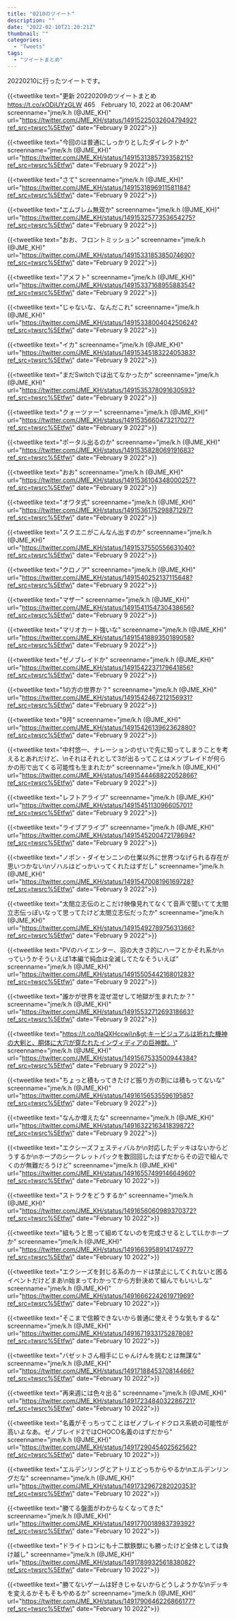 ```yaml
---
title: "0210のツイート"
description: ""
date: "2022-02-10T21:20:21Z"
thumbnail: ""
categories:
  - "Tweets"
tags:
  - "ツイートまとめ"
---
```

20220210に行ったツイートです。
<!--more-->
{{<tweetlike text=\"更新 20220209のツイートまとめ https://t.co/xODiUYzGLW 465　February 10, 2022 at 06:20AM\" screenname=\"jme/k.h (@JME_KH)\" url=\"https://twitter.com/JME_KH/status/1491522503260479492?ref_src=twsrc%5Etfw\" date=\"February 9 2022\">}}

{{<tweetlike text=\"今回のは普通にしっかりとしたダイレクトか\" screenname=\"jme/k.h (@JME_KH)\" url=\"https://twitter.com/JME_KH/status/1491531385739358215?ref_src=twsrc%5Etfw\" date=\"February 9 2022\">}}

{{<tweetlike text=\"さて\" screenname=\"jme/k.h (@JME_KH)\" url=\"https://twitter.com/JME_KH/status/1491531896911581184?ref_src=twsrc%5Etfw\" date=\"February 9 2022\">}}

{{<tweetlike text=\"エムブレム無双か\" screenname=\"jme/k.h (@JME_KH)\" url=\"https://twitter.com/JME_KH/status/1491532577353654275?ref_src=twsrc%5Etfw\" date=\"February 9 2022\">}}

{{<tweetlike text=\"おお、フロントミッション\" screenname=\"jme/k.h (@JME_KH)\" url=\"https://twitter.com/JME_KH/status/1491533185385074690?ref_src=twsrc%5Etfw\" date=\"February 9 2022\">}}

{{<tweetlike text=\"アメフト\" screenname=\"jme/k.h (@JME_KH)\" url=\"https://twitter.com/JME_KH/status/1491533716895588354?ref_src=twsrc%5Etfw\" date=\"February 9 2022\">}}

{{<tweetlike text=\"じゃないな、なんだこれ\" screenname=\"jme/k.h (@JME_KH)\" url=\"https://twitter.com/JME_KH/status/1491533800404250624?ref_src=twsrc%5Etfw\" date=\"February 9 2022\">}}

{{<tweetlike text=\"イカ\" screenname=\"jme/k.h (@JME_KH)\" url=\"https://twitter.com/JME_KH/status/1491534518322405383?ref_src=twsrc%5Etfw\" date=\"February 9 2022\">}}

{{<tweetlike text=\"まだSwitchでは出てなかったか\" screenname=\"jme/k.h (@JME_KH)\" url=\"https://twitter.com/JME_KH/status/1491535378091630593?ref_src=twsrc%5Etfw\" date=\"February 9 2022\">}}

{{<tweetlike text=\"クォーツァー\" screenname=\"jme/k.h (@JME_KH)\" url=\"https://twitter.com/JME_KH/status/1491535660473217027?ref_src=twsrc%5Etfw\" date=\"February 9 2022\">}}

{{<tweetlike text=\"ポータル出るのか\" screenname=\"jme/k.h (@JME_KH)\" url=\"https://twitter.com/JME_KH/status/1491535828069191683?ref_src=twsrc%5Etfw\" date=\"February 9 2022\">}}

{{<tweetlike text=\"おお\" screenname=\"jme/k.h (@JME_KH)\" url=\"https://twitter.com/JME_KH/status/1491536104348000257?ref_src=twsrc%5Etfw\" date=\"February 9 2022\">}}

{{<tweetlike text=\"オワタ式\" screenname=\"jme/k.h (@JME_KH)\" url=\"https://twitter.com/JME_KH/status/1491536175298871297?ref_src=twsrc%5Etfw\" date=\"February 9 2022\">}}

{{<tweetlike text=\"スクエニがこんなん出すのか\" screenname=\"jme/k.h (@JME_KH)\" url=\"https://twitter.com/JME_KH/status/1491537550556631040?ref_src=twsrc%5Etfw\" date=\"February 9 2022\">}}

{{<tweetlike text=\"クロノア\" screenname=\"jme/k.h (@JME_KH)\" url=\"https://twitter.com/JME_KH/status/1491540252137115648?ref_src=twsrc%5Etfw\" date=\"February 9 2022\">}}

{{<tweetlike text=\"マザー\" screenname=\"jme/k.h (@JME_KH)\" url=\"https://twitter.com/JME_KH/status/1491541154730438656?ref_src=twsrc%5Etfw\" date=\"February 9 2022\">}}

{{<tweetlike text=\"マリオカート強いな\" screenname=\"jme/k.h (@JME_KH)\" url=\"https://twitter.com/JME_KH/status/1491541889350189058?ref_src=twsrc%5Etfw\" date=\"February 9 2022\">}}

{{<tweetlike text=\"ゼノブレイドか\" screenname=\"jme/k.h (@JME_KH)\" url=\"https://twitter.com/JME_KH/status/1491542237179641856?ref_src=twsrc%5Etfw\" date=\"February 9 2022\">}}

{{<tweetlike text=\"1の方の世界か？\" screenname=\"jme/k.h (@JME_KH)\" url=\"https://twitter.com/JME_KH/status/1491542467212156931?ref_src=twsrc%5Etfw\" date=\"February 9 2022\">}}

{{<tweetlike text=\"9月\" screenname=\"jme/k.h (@JME_KH)\" url=\"https://twitter.com/JME_KH/status/1491542613962362880?ref_src=twsrc%5Etfw\" date=\"February 9 2022\">}}

{{<tweetlike text=\"中村悠一、ナレーションのせいで先に知ってしまうことを考えるとあれだけど、\nそれはそれとして3が出るってことはメツブレイドが何らかの形で出てくる可能性も生まれたか\" screenname=\"jme/k.h (@JME_KH)\" url=\"https://twitter.com/JME_KH/status/1491544468822052866?ref_src=twsrc%5Etfw\" date=\"February 9 2022\">}}

{{<tweetlike text=\"レフトアライブ\" screenname=\"jme/k.h (@JME_KH)\" url=\"https://twitter.com/JME_KH/status/1491545113096605701?ref_src=twsrc%5Etfw\" date=\"February 9 2022\">}}

{{<tweetlike text=\"ライブアライブ\" screenname=\"jme/k.h (@JME_KH)\" url=\"https://twitter.com/JME_KH/status/1491545200472178694?ref_src=twsrc%5Etfw\" date=\"February 9 2022\">}}

{{<tweetlike text=\"ノポン・ダイセンニンの仕業以外に世界つなげられる存在が思いつかない\nゾハルはどっかいってくれたはずだし\" screenname=\"jme/k.h (@JME_KH)\" url=\"https://twitter.com/JME_KH/status/1491547008196169728?ref_src=twsrc%5Etfw\" date=\"February 9 2022\">}}

{{<tweetlike text=\"太閤立志伝のとこだけ映像見れてなくて音声で聞いてて太閤立志伝っぽいなって思ってたけど太閤立志伝だったか\" screenname=\"jme/k.h (@JME_KH)\" url=\"https://twitter.com/JME_KH/status/1491549278975631366?ref_src=twsrc%5Etfw\" date=\"February 9 2022\">}}

{{<tweetlike text=\"PVのハイエンター、羽の大きさ的にハーフとかそれ系か\nっていうかそういえば1本編で純血は全滅してたなそういえば\" screenname=\"jme/k.h (@JME_KH)\" url=\"https://twitter.com/JME_KH/status/1491550544216801283?ref_src=twsrc%5Etfw\" date=\"February 9 2022\">}}

{{<tweetlike text=\"誰かが世界を混ぜ混ぜして地獄が生まれたか？\" screenname=\"jme/k.h (@JME_KH)\" url=\"https://twitter.com/JME_KH/status/1491553271269318663?ref_src=twsrc%5Etfw\" date=\"February 9 2022\">}}

{{<tweetlike text=\"https://t.co/tIaQXHccwi\n&gt;キービジュアルは折れた機神の大剣と、胴体に大穴が穿たれたインヴィディアの巨神獣。\" screenname=\"jme/k.h (@JME_KH)\" url=\"https://twitter.com/JME_KH/status/1491567533500944384?ref_src=twsrc%5Etfw\" date=\"February 9 2022\">}}

{{<tweetlike text=\"ちょっと積もってきたけど振り方の割には積もってないな\" screenname=\"jme/k.h (@JME_KH)\" url=\"https://twitter.com/JME_KH/status/1491615653559619585?ref_src=twsrc%5Etfw\" date=\"February 9 2022\">}}

{{<tweetlike text=\"なんか増えたな\" screenname=\"jme/k.h (@JME_KH)\" url=\"https://twitter.com/JME_KH/status/1491632216341839872?ref_src=twsrc%5Etfw\" date=\"February 9 2022\">}}

{{<tweetlike text=\"エクシーズフェスティバルか\n対応したデッキはないからどうするか\nホープのシークレットパックを数回回したはずだからその辺で組んでくのが無難だろうけど\" screenname=\"jme/k.h (@JME_KH)\" url=\"https://twitter.com/JME_KH/status/1491655749914664960?ref_src=twsrc%5Etfw\" date=\"February 10 2022\">}}

{{<tweetlike text=\"ストラクをどうするか\" screenname=\"jme/k.h (@JME_KH)\" url=\"https://twitter.com/JME_KH/status/1491656060989370372?ref_src=twsrc%5Etfw\" date=\"February 10 2022\">}}

{{<tweetlike text=\"組もうと思って組めてないのを完成させるとしてLLかホープか\" screenname=\"jme/k.h (@JME_KH)\" url=\"https://twitter.com/JME_KH/status/1491663958914174977?ref_src=twsrc%5Etfw\" date=\"February 10 2022\">}}

{{<tweetlike text=\"エクシーズを封じる系のカードは禁止にしてくれないと困るイベントだけどまあ\n始まってわかってから方針決めて組んでもいいしな\" screenname=\"jme/k.h (@JME_KH)\" url=\"https://twitter.com/JME_KH/status/1491666224261971969?ref_src=twsrc%5Etfw\" date=\"February 10 2022\">}}

{{<tweetlike text=\"そこまで信頼できないから普通に使えそうな気もするな\" screenname=\"jme/k.h (@JME_KH)\" url=\"https://twitter.com/JME_KH/status/1491671933175287808?ref_src=twsrc%5Etfw\" date=\"February 10 2022\">}}

{{<tweetlike text=\"バゼットさん相手にじゃんけんを挑むとは無謀な\" screenname=\"jme/k.h (@JME_KH)\" url=\"https://twitter.com/JME_KH/status/1491718845370814466?ref_src=twsrc%5Etfw\" date=\"February 10 2022\">}}

{{<tweetlike text=\"再来週には色々出る\" screenname=\"jme/k.h (@JME_KH)\" url=\"https://twitter.com/JME_KH/status/1491723484032286721?ref_src=twsrc%5Etfw\" date=\"February 10 2022\">}}

{{<tweetlike text=\"名義がそっちってことはゼノブレイドクロス系統の可能性が高いよなあ。ゼノブレイド2ではCHOCO名義のはずだから\" screenname=\"jme/k.h (@JME_KH)\" url=\"https://twitter.com/JME_KH/status/1491729045402562562?ref_src=twsrc%5Etfw\" date=\"February 10 2022\">}}

{{<tweetlike text=\"エルデンリングとアトリエどっちからやるか\nエルデンリングだな\" screenname=\"jme/k.h (@JME_KH)\" url=\"https://twitter.com/JME_KH/status/1491732967282020353?ref_src=twsrc%5Etfw\" date=\"February 10 2022\">}}

{{<tweetlike text=\"勝てる盤面がわからなくなってきた\" screenname=\"jme/k.h (@JME_KH)\" url=\"https://twitter.com/JME_KH/status/1491770018983739392?ref_src=twsrc%5Etfw\" date=\"February 10 2022\">}}

{{<tweetlike text=\"ドライトロンにも十二獣鉄獣にも勝ったけど全体としては負け越し\" screenname=\"jme/k.h (@JME_KH)\" url=\"https://twitter.com/JME_KH/status/1491789932561838082?ref_src=twsrc%5Etfw\" date=\"February 10 2022\">}}

{{<tweetlike text=\"勝てないゲームは好きじゃないからどうしようかな\nデッキを変えるかそもそもやめるか\" screenname=\"jme/k.h (@JME_KH)\" url=\"https://twitter.com/JME_KH/status/1491790646226866177?ref_src=twsrc%5Etfw\" date=\"February 10 2022\">}}

